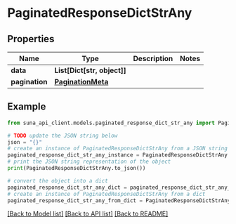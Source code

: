 # PaginatedResponseDictStrAny


## Properties

Name | Type | Description | Notes
------------ | ------------- | ------------- | -------------
**data** | **List[Dict[str, object]]** |  | 
**pagination** | [**PaginationMeta**](PaginationMeta.md) |  | 

## Example

```python
from suna_api_client.models.paginated_response_dict_str_any import PaginatedResponseDictStrAny

# TODO update the JSON string below
json = "{}"
# create an instance of PaginatedResponseDictStrAny from a JSON string
paginated_response_dict_str_any_instance = PaginatedResponseDictStrAny.from_json(json)
# print the JSON string representation of the object
print(PaginatedResponseDictStrAny.to_json())

# convert the object into a dict
paginated_response_dict_str_any_dict = paginated_response_dict_str_any_instance.to_dict()
# create an instance of PaginatedResponseDictStrAny from a dict
paginated_response_dict_str_any_from_dict = PaginatedResponseDictStrAny.from_dict(paginated_response_dict_str_any_dict)
```
[[Back to Model list]](../README.md#documentation-for-models) [[Back to API list]](../README.md#documentation-for-api-endpoints) [[Back to README]](../README.md)


